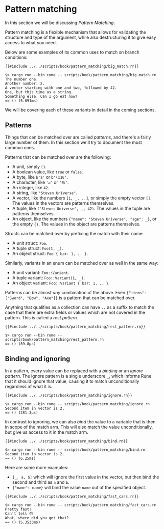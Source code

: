 # Pattern matching

In this section we will be discussing *Pattern Matching*.

Pattern matching is a flexible mechanism that allows for validating the
structure and type of the argument, while also destructuring it to give easy
access to what you need.

Below are some examples of its common uses to match on branch conditions:

```rune
{{#include ../../scripts/book/pattern_matching/big_match.rn}}
```

```text
$> cargo run --bin rune -- scripts/book/pattern_matching/big_match.rn
The number one.
Another number: 2.
A vector starting with one and two, followed by 42.
One, but this time as a string.
Something else. Can I go eat now?
== () (5.691ms)
```

We will be covering each of these variants in detail in the coming sections.

## Patterns

Things that can be matched over are called *patterns*, and there's a fairly
large number of them. In this section we'll try to document the most common
ones.

Patterns that can be matched over are the following:

* A unit, simply `()`.
* A boolean value, like `true` or `false`.
* A byte, like `b'a'` or `b'\x10'`.
* A character, like `'a'` or `'あ'`.
* An integer, like `42`.
* A string, like `"Steven Universe"`.
* A vector, like the numbers `[1, _, ..]`, or simply the empty vector `[]`. The
  values in the vectors are patterns themselves.
* A tuple, like `("Steven Universe", _, 42)`. The values in the tuple are
  patterns themselves.
* An object, like the numbers `{"name": "Steven Universe", "age": _}`, or the
  empty `{}`. The values in the object are patterns themselves.

Structs can be matched over by prefixing the match with their name:
* A unit struct: `Foo`.
* A tuple struct: `Foo(1, _)`.
* An object struct: `Foo { bar: 1, .. }`.

Similarly, variants in an enum can be matched over as well in the same way:
* A unit variant: `Foo::Variant`.
* A tuple variant: `Foo::Variant(1, _)`.
* An object variant: `Foo::Variant { bar: 1, .. }`.

Patterns can be almost *any* combination of the above. Even `{"items": ["Sword",
"Bow", "Axe"]}` is a pattern that can be matched over.

Anything that qualifies as a collection can have `..` as a suffix to match the
case that there are extra fields or values which are not covered in the pattern.
This is called a *rest pattern*.

```rune
{{#include ../../scripts/book/pattern_matching/rest_pattern.rn}}
```

```text
$> cargo run --bin rune -- scripts/book/pattern_matching/rest_pattern.rn
== () (89.8µs)
```

## Binding and ignoring

In a pattern, every value can be replaced with a *binding* or an *ignore
pattern*. The ignore pattern is a single underscore `_`, which informs Rune that
it should ignore that value, causing it to match unconditionally regardless of
what it is.

```rune
{{#include ../../scripts/book/pattern_matching/ignore.rn}}
```

```text
$> cargo run --bin rune -- scripts/book/pattern_matching/ignore.rn
Second item in vector is 2.
== () (281.3µs)
```

In contrast to ignoring, we can also *bind* the value to a variable that is then
in scope of the match arm. This will also match the value unconditionally, but
give us access to it in the match arm.

```rune
{{#include ../../scripts/book/pattern_matching/bind.rn}}
```

```text
$> cargo run --bin rune -- scripts/book/pattern_matching/bind.rn
Second item in vector is 2.
== () (6.25ms)
```

Here are some more examples:

* `[_, a, b]` which will ignore the first value in the vector, but then bind the
  second and third as `a` and `b`.
* `{"name": name}` will bind the value `name` out of the specified object.

```rune
{{#include ../../scripts/book/pattern_matching/fast_cars.rn}}
```

```text
$> cargo run --bin rune -- scripts/book/pattern_matching/fast_cars.rn
Pretty fast!
Can't tell 😞
What, where did you get that?
== () (5.3533ms)
```
